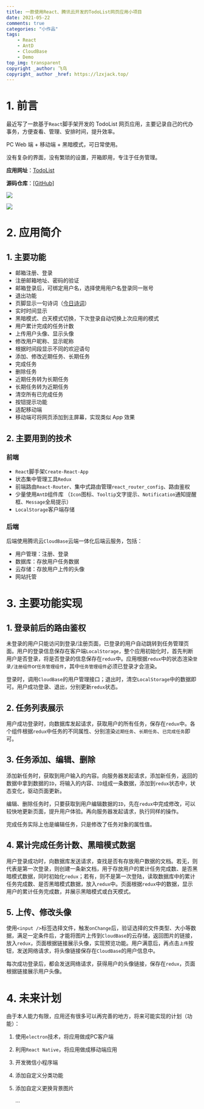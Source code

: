 ```yaml
---
title: 一款使用React、腾讯云开发的TodoList网页应用小项目
date: 2021-05-22
comments: true
categories: "小作品"
tags:
	- React
	- AntD
	- CloudBase
	- Demo
top_img: transparent
copyright _author: 飞鸟
copyright_ author _href: https://lzxjack.top/
---
```


# 1. 前言

最近写了一款基于`React`脚手架开发的 TodoList 网页应用，主要记录自己的代办事务，方便查看、管理、安排时间，提升效率。

PC Web 端 + 移动端 + 黑暗模式，可日常使用。

没有复杂的界面，没有繁琐的设置，开箱即用，专注于任务管理。

**应用网址**：<a href="https://lzxtodo.top" target="_blank">TodoList</a>

**源码仓库**：<a href="https://github.com/lzxjack/React-TodoList" target="_blank">[GitHub]</a>

![](https://jack-img.oss-cn-hangzhou.aliyuncs.com/img/20210602113432.png)

![](https://jack-img.oss-cn-hangzhou.aliyuncs.com/img/20210602113848.png)

# 2. 应用简介

## 1. 主要功能

-   邮箱注册、登录
-   注册邮箱地址、密码的验证
-   邮箱登录后，可绑定用户名，选择使用用户名登录同一账号
-   退出功能
-   页脚显示一句诗词（<a href="https://www.jinrishici.com/" target="_blank">今日诗词</a>）
-   实时时间显示
-   黑暗模式、白天模式切换，下次登录自动切换上次应用的模式
-   用户累计完成的任务计数
-   上传用户头像、显示头像
-   修改用户昵称、显示昵称
-   根据时间段显示不同的欢迎语句
-   添加、修改近期任务、长期任务
-   完成任务
-   删除任务
-   近期任务转为长期任务
-   长期任务转为近期任务
-   清空所有已完成任务
-   按钮提示功能
-   适配移动端
-   移动端可将网页添加到主屏幕，实现类似 App 效果

## 2. 主要用到的技术

### 前端

-   `React`脚手架`Create-React-App`
-   状态集中管理工具`Redux`
-   前端路由`React-Router`、集中式路由管理`react_router_config`、路由鉴权
-   少量使用`AntD`组件库 （`Icon`图标、`Tooltip`文字提示、`Notification`通知提醒框、`Message`全局提示）
-   `LocalStorage`客户端存储

### 后端

后端使用腾讯云`CloudBase`云端一体化后端云服务，包括：

-   用户管理：注册、登录
-   数据库：存放用户任务数据
-   云存储：存放用户上传的头像
-   网站托管

# 3. 主要功能实现

## 1. 登录前后的路由鉴权

未登录的用户只能访问到登录/注册页面，已登录的用户自动跳转到任务管理页面。用户的登录信息保存在客户端`LocalStorage`，整个应用初始化时，首先判断用户是否登录，将是否登录的信息保存在`redux`中。应用根据`redux`中的状态渲染`登录/注册组件`or`任务管理组件`，其中`任务管理组件`必须已登录才会渲染。

登录时，调用`CloudBase`的用户管理接口；退出时，清空`LocalStorage`中的数据即可。用户成功登录、退出，分别更新`redux`状态。

## 2. 任务列表展示

用户成功登录时，向数据库发起请求，获取用户的所有任务，保存在`redux`中。各个组件根据`redux`中任务的不同属性、分别渲染`近期任务`、`长期任务`、`已完成任务`即可。

## 3. 任务添加、编辑、删除

添加新任务时，获取到用户输入的内容。向服务器发起请求，添加新任务，返回的数据中拿到数据的`ID`，将输入的内容、`ID`组成一条数据，添加到`redux`状态中，状态变化，驱动页面更新。

编辑、删除任务时，只要获取到用户编辑数据的`ID`，先在`redux`中完成修改，可以较快地更新页面，提升用户体验。再向服务器发起请求，执行同样的操作。

完成任务实际上也是编辑任务，只是修改了任务对象的属性值。

## 4. 累计完成任务计数、黑暗模式数据

用户登录成功时，向数据库发送请求，查找是否有存放用户数据的文档。若无，则代表是第一次登录，则创建一条新文档，用于存放用户的累计任务完成数、是否黑暗模式数据，同时初始化`redux`；若有，则不是第一次登陆，读取数据库中的累计任务完成数、是否黑暗模式数据，放入`redux`中。页面根据`redux`中的数据，显示用户的累计任务完成数，并展示黑暗模式或白天模式。

## 5. 上传、修改头像

使用`<input />`标签选择文件，触发`onChange`后，验证选择的文件类型、大小等数据，满足一定条件后，才能将图片上传到`CloudBase`的云存储，返回图片的链接，放入`redux`，页面根据链接展示头像，实现预览功能。用户满意后，再点击`上传`按钮，发送网络请求，将头像链接保存在`CloudBase`的用户信息中。

每次成功登录后，都会发送网络请求，获得用户的头像链接，保存在`redux`，页面根据链接展示用户头像。

# 4. 未来计划

由于本人能力有限，应用还有很多可以再完善的地方，将来可能实现的计划（功能）：

1. 使用`electron`技术，将应用做成PC客户端

2. 利用`React Native`，将应用做成移动端应用

3. 开发微信小程序端

4. 添加自定义分类功能

5. 添加自定义更换背景图片

   ...